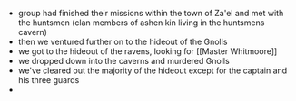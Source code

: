 * group had finished their missions within the town of Za'el and met with the huntsmen (clan members of ashen kin living in the huntsmens cavern)
* then we ventured further on to the hideout of the Gnolls
* we got to the hideout of the ravens, looking for [[Master Whitmoore]]
* we dropped down into the caverns and murdered Gnolls
* we've cleared out the majority of the hideout except for the captain and his three guards
* 